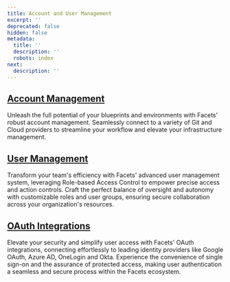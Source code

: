 ```yaml
---
title: Account and User Management
excerpt: ''
deprecated: false
hidden: false
metadata:
  title: ''
  description: ''
  robots: index
next:
  description: ''
---
```

## [Account Management](doc:accounts)

Unleash the full potential of your blueprints and environments with Facets' robust account management. Seamlessly connect to a variety of Git and Cloud providers to streamline your workflow and elevate your infrastructure management.

## [User Management](doc:user-management-2)

Transform your team's efficiency with Facets' advanced user management system, leveraging Role-based Access Control to empower precise access and action controls. Craft the perfect balance of oversight and autonomy with customizable roles and user groups, ensuring secure collaboration across your organization's resources.

## [OAuth Integrations](doc:oauth-integrations-feature)

Elevate your security and simplify user access with Facets' OAuth integrations, connecting effortlessly to leading identity providers like Google OAuth, Azure AD, OneLogin and Okta. Experience the convenience of single sign-on and the assurance of protected access, making user authentication a seamless and secure process within the Facets ecosystem.